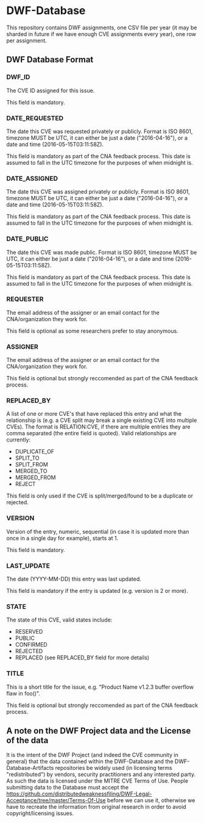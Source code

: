 # DWF-Database
This repository contains DWF assignments, one CSV file per year (it may be sharded in future if we have enough CVE assignments every year), one row per assignment. 

## DWF Database Format

### DWF_ID

The CVE ID assigned for this issue.

This field is mandatory.

### DATE_REQUESTED

The date this CVE was requested privately or publicly. Format is ISO 8601, timezone MUST be UTC, it can either be just a date ("2016-04-16"), or a date and time (2016-05-15T03:11:58Z).

This field is mandatory as part of the CNA feedback process. This date is assumed to fall in the UTC timezone for the purposes of when midnight is.

### DATE_ASSIGNED

The date this CVE was assigned privately or publicly. Format is ISO 8601, timezone MUST be UTC, it can either be just a date ("2016-04-16"), or a date and time (2016-05-15T03:11:58Z).

This field is mandatory as part of the CNA feedback process. This date is assumed to fall in the UTC timezone for the purposes of when midnight is.

### DATE_PUBLIC

The date this CVE was made public. Format is ISO 8601, timezone MUST be UTC, it can either be just a date ("2016-04-16"), or a date and time (2016-05-15T03:11:58Z).

This field is mandatory as part of the CNA feedback process. This date is assumed to fall in the UTC timezone for the purposes of when midnight is.

### REQUESTER

The email address of the assigner or an email contact for the CNA/organization they work for.

This field is optional as some researchers prefer to stay anonymous. 

### ASSIGNER

The email address of the assigner or an email contact for the CNA/organization they work for.

This field is optional but strongly reccomended as part of the CNA feedback process. 

### REPLACED_BY

A list of one or more CVE's that have replaced this entry and what the relationship is (e.g. a CVE split may break a single existing CVE into multiple CVEs). The format is RELATION:CVE, if there are multiple entries they are comma separated (the entire field is quoted). Valid relationships are currently:

* DUPLICATE_OF
* SPLIT_TO
* SPLIT_FROM
* MERGED_TO
* MERGED_FROM
* REJECT

This field is only used if the CVE is split/merged/found to be a duplicate or rejected.

### VERSION

Version of the entry, numeric, sequential (in case it is updated more than once in a single day for example), starts at 1.

This field is mandatory.

### LAST_UPDATE

The date (YYYY-MM-DD) this entry was last updated.

This field is mandatory if the entry is updated (e.g. version is 2 or more).

### STATE

The state of this CVE, valid states include:

* RESERVED
* PUBLIC
* CONFIRMED
* REJECTED
* REPLACED (see REPLACED_BY field for more details)

### TITLE

This is a short title for the issue, e.g. "Product Name v1.2.3 buffer overflow flaw in foo()".

This field is optional but strongly reccomended as part of the CNA feedback process. 

## A note on the DWF Project data and the License of the data

It is the intent of the DWF Project (and indeed the CVE community in general) that the data contained within the DWF-Database and the DWF-Database-Artifacts repositories be widely used (in licensing terms "redistributed") by vendors, security practitioners and any interested party. As such the data is licensed under the MITRE CVE Terms of Use. People submitting data  to the Database must accept the https://github.com/distributedweaknessfiling/DWF-Legal-Acceptance/tree/master/Terms-Of-Use before we can use it, otherwise we have to recreate the information from original research in order to avoid copyright/licensing issues.


